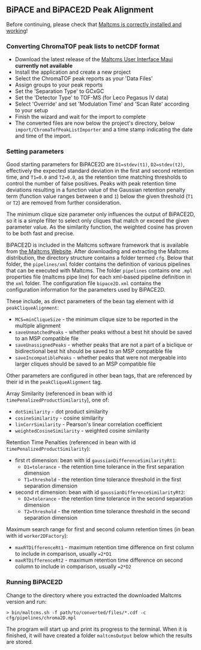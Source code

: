 ## BiPACE and BiPACE2D Peak Alignment
Before continuing, please check that [Maltcms is correctly installed and working](../gettingStarted.html)!

### Converting ChromaTOF peak lists to netCDF format
- Download the latest release of the [Maltcms User Interface Maui](https://github.com/nilshoffmann/maui) **currently not available**
- Install the application and create a new project
- Select the ChromaTOF peak reports as your 'Data Files'
- Assign groups to your peak reports
- Set the 'Separation Type' to GCxGC
- Set the 'Detector Type' to TOF-MS (for Leco Pegasus IV data)
- Select 'Override' and set 'Modulation Time' and 'Scan Rate' according to your setup
- Finish the wizard and wait for the import to complete
- The converted files are now below the project's directory, below `import/ChromaTofPeakListImporter` and a time stamp indicating the date and time of the import.

### Setting parameters
Good starting parameters for BiPACE2D are `D1=stdev(t1)`, `D2=stdev(t2)`, effectively the expected standard deviation in the first and second retention time, and `T1=0.0` and `T2=0.0`, as the retention time matching thresholds to control the number of false positives. Peaks with peak retention time deviations resulting in a function value of the Gaussian retention penalty term (function value ranges between `0` and `1`) below the given threshold (`T1` or `T2`) are removed from further consideration.

The minimum clique size parameter only influences the output of BiPACE2D, so it is a simple filter to select only cliques that match or exceed the given parameter value. As the similarity function, the weighted cosine has proven to be both fast and precise.

BiPACE2D is included in the Maltcms software framework that is available from [the Maltcms Website](https://github.com/nilshoffmann/maltcms). After downloading and extracting the Maltcms distribution, the directory structure contains a folder termed `cfg`. Below that folder, the `pipelines/xml` folder contains the definition of various pipelines that can be executed with Maltcms. The folder `pipelines` contains one `.mpl` properties file (maltcms pipe line) for each xml-based pipeline definition in the `xml` folder. The configuration file `bipace2D.xml` contains the configuration information for the parameters used by BiPACE2D.

These include, as direct parameters of the bean tag element with id `peakCliqueAlignment`:

- `MCS=minCliqueSize` - the minimum clique size to be reported in the multiple alignment
- `saveUnmatchedPeaks` - whether peaks without a best hit should be saved to an MSP compatible file 
- `saveUnassignedPeaks` - whether peaks that are not a part of a biclique or bidirectional best hit should be saved to an MSP compatible file
- `saveIncompatiblePeaks` - whether peaks that were not mergeable into larger cliques should be saved to an MSP compatible file

Other parameters are configured in other bean tags, that are referenced by their id in the `peakCliqueAlignment` tag.

Array Similarity (referenced in bean with id `timePenalizedProductSimilarity`), one of:

- `dotSimilarity` - dot product similarity
- `cosineSimilarity` - cosine similarity
- `linCorrSimilarity` - Pearson's linear correlation coefficient
- `weightedCosineSimilarity` - weighted cosine similarity

Retention Time Penalties (referenced in bean with id `timePenalizedProductSimilarity`):

- first rt dimension: bean with id `gaussianDifferenceSimilarityRt1`:	
    - `D1=tolerance` - the retention time tolerance in the first separation dimension
    - `T1=threshold` - the retention time tolerance threshold in the first separation dimension
- second rt dimension: bean with id `gaussianDifferenceSimilarityRt2`:
    - `D2=tolerance` - the retention time tolerance in the second separation dimension
    - `T2=threshold` - the retention time tolerance threshold in the second separation dimension
    
Maximum search range for first and second column retention times (in bean with id `worker2DFactory`):

- `maxRTDifferenceRt1` - maximum retention time difference on first column to include in comparison, usually `=2*D1`
- `maxRTDifferenceRt2` - maximum retention time difference on second column to include in comparison, usually `=2*D2`

### Running BiPACE2D
Change to the directory where you extracted the downloaded Maltcms version and run:

    > bin/maltcms.sh -f path/to/converted/files/*.cdf -c cfg/pipelines/chroma2D.mpl

The program will start up and print its progress to the terminal. When it is finished, it will have created a folder `maltcmsOutput` below which the results are stored.


